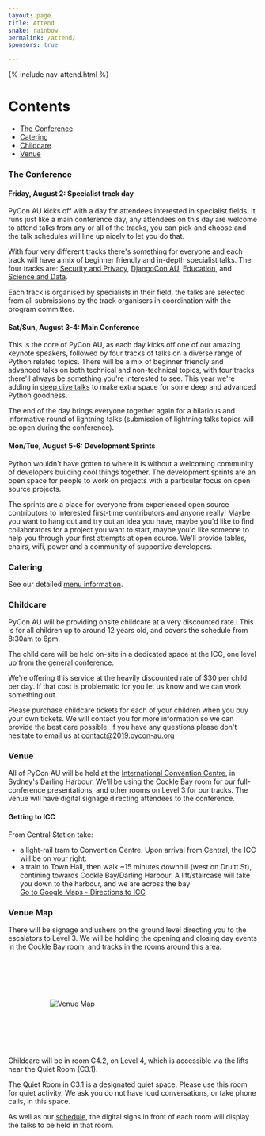 ```yaml
---
layout: page
title: Attend
snake: rainbow
permalink: /attend/
sponsors: true

---
```


{% include nav-attend.html %}

# Contents
* [The Conference](#conf)
* [Catering](#catering)
* [Childcare](#childcare)
* [Venue](#venue)

### <a name="conf"></a> The Conference

#### Friday, August 2: Specialist track day

PyCon AU kicks off with a day for attendees interested in specialist fields. It runs just like a main conference day, any attendees on this day are welcome to attend talks from any or all of the tracks, you can pick and choose and the talk schedules will line up nicely to let you do that.

With four very different tracks there's something for everyone and each track will have a mix of beginner friendly and in-depth specialist talks. The four tracks are: [Security and Privacy](/security-and-privacy-track), [DjangoCon AU](/djangoconau/), [Education](/education-track), and [Science and Data](/science-and-data-track).

Each track is organised by specialists in their field, the talks are selected from all submissions by the track organisers in coordination with the program committee.

#### Sat/Sun, August 3-4: Main Conference

This is the core of PyCon AU, as each day kicks off one of our amazing keynote speakers, followed by four tracks of talks on a diverse range of Python related topics. There will be a mix of beginner friendly and advanced talks on both technical and non-technical topics, with four tracks there'll always be something you're interested to see. This year we're adding in [deep dive talks](/news/deep-dive-talks/) to make extra space for some deep and advanced Python goodness.

The end of the day brings everyone together again for a hilarious and informative round of lightning talks (submission of lightning talks topics will be open during the conference).


#### Mon/Tue, August 5-6: Development Sprints

Python wouldn't have gotten to where it is without a welcoming community of developers building cool things together. The development sprints are an open space for people to work on projects with a particular focus on open source projects. 

The sprints are a place for everyone from experienced open source contributors to interested first-time contributors and anyone really! Maybe you want to hang out and try out an idea you have, maybe you'd like to find collaborators for a project you want to start, maybe you'd like someone to help you through your first attempts at open source. We'll provide tables, chairs, wifi, power and a community of supportive developers.

### <a name="catering"></a> Catering

See our detailed [menu information](/menu). 

### <a name="childcare"></a> Childcare

PyCon AU will be providing onsite childcare at a very discounted rate.i This is for all children up to around 12 years old, and covers the schedule from 8:30am to 6pm. 

The child care will be held on-site in a dedicated space at the ICC, one level up from the general conference.

We're offering this service at the heavily discounted rate of $30 per child per day. If that cost is problematic for you let us know and we can work something out.

Please purchase childcare tickets for each of your children when you buy your own tickets. We will contact you for more information so we can provide the best care possible. If you have any questions please don't hesitate to email us at [contact@2019.pycon-au.org](mailto:contact@2019.pycon-au.org)

### <a name="venue"></a> Venue

All of PyCon AU will be held at the [International Convention
Centre](https://www.iccsydney.com.au/about-icc-sydney), in Sydney's Darling
Harbour. We'll be using the Cockle Bay room for our full-conference
presentations, and other rooms on Level 3 for our tracks.
The venue will have digital signage directing attendees to the conference. 

#### Getting to ICC

From Central Station take:
 * a light-rail tram to Convention Centre. Upon arrival from Central, the ICC will be on your right.
 * a train to Town Hall, then walk ~15 minutes downhill (west on Druitt St), contining towards Cockle Bay/Darling Harbour. A lift/staircase will take you down to the harbour, and we are across the bay  
[Go to Google Maps - Directions to ICC](https://www.google.com.au/maps/dir//ICC+Sydney,+14+Darling+Dr,+Sydney+NSW+2000/)


### Venue Map

There will be signage and ushers on the ground level directing you to the escalators to Level 3. We will be holding the opening and closing day events in the Cockle Bay room, and tracks in the rooms around this area. 

<img src="/static/img/venuemap.png"  class="img-fluid"  style="padding: 6em" alt="Venue Map"/>

Childcare will be in room C4.2, on Level 4, which is accessible via the lifts near the Quiet Room (C3.1). 

The Quiet Room in C3.1 is a designated quiet space. Please use this room for quiet activity. We ask you do not have loud conversations, or take phone calls, in this space. 


As well as our [schedule](/schedule), the digital signs in front of each room will display the talks to be held in that room.

